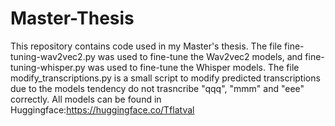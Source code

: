 # Master-Thesis
This repository contains code used in my Master's thesis. The file fine-tuning-wav2vec2.py was used to fine-tune the Wav2vec2 models, and fine-tuning-whisper.py was used to fine-tune the Whisper models. The file modify_transcriptions.py is a small script to modify predicted transcriptions due to the models tendency do not trasncribe "qqq", "mmm" and "eee" correctly.
All models can be found in Huggingface:https://huggingface.co/Tflatval
